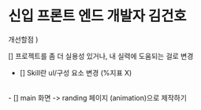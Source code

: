 # 신입 프론트 엔드 개발자 김건호

개선할점 ) <br/>

[] 프로젝트를 좀 더 실용성 있거나, 내 실력에 도움되는 걸로 변경
<br/>
- [] Skill란 ul/구성 요소 변경 (%지표 X)
<br/>
- [] main 화면 -> randing 페이지 (animation)으로 제작하기

